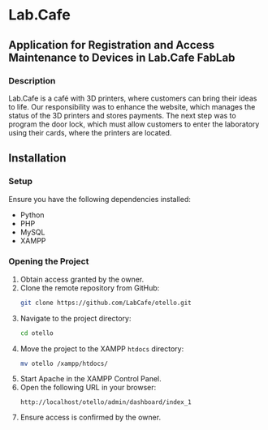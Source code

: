 # Lab.Cafe

## Application for Registration and Access Maintenance to Devices in Lab.Cafe FabLab

### Description
Lab.Cafe is a café with 3D printers, where customers can bring their ideas to life. Our responsibility was to enhance the website, which manages the status of the 3D printers and stores payments. The next step was to program the door lock, which must allow customers to enter the laboratory using their cards, where the printers are located.

## Installation

### Setup
Ensure you have the following dependencies installed:

- Python
- PHP
- MySQL
- XAMPP

### Opening the Project

1. Obtain access granted by the owner.
2. Clone the remote repository from GitHub:
   ```sh
   git clone https://github.com/LabCafe/otello.git
   ```
3. Navigate to the project directory:
   ```sh
   cd otello
   ```
4. Move the project to the XAMPP `htdocs` directory:
   ```sh
   mv otello /xampp/htdocs/
   ```
5. Start Apache in the XAMPP Control Panel.
6. Open the following URL in your browser:
   ```
   http://localhost/otello/admin/dashboard/index_1
   ```
7. Ensure access is confirmed by the owner.



